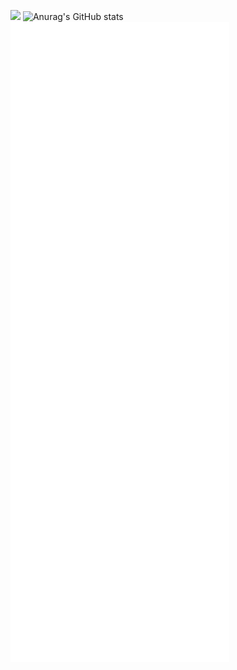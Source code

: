   ![](https://komarev.com/ghpvc/?username=omaarelamri&color=brightgreen&style=plastic)
  ![Anurag's GitHub stats](https://github-readme-stats.vercel.app/api?username=omaarelamri&show_icons=true&hide=prs,issues,contribs)
  ![Metrics](/github-metrics.svg) 




